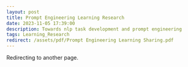 ```yaml
---
layout: post
title: Prompt Engineering Learning Research
date: 2023-11-05 17:39:00
description: Towards nlp task development and prompt engineering
tags: Learning_Research
redirect: /assets/pdf/Prompt Engineering Learning Sharing.pdf
---
```


Redirecting to another page.